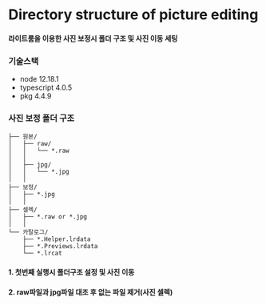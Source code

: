 # Directory structure of picture editing

#### 라이트룸을 이용한 사진 보정시 폴더 구조 및 사진 이동 세팅

### 기술스택
- node 12.18.1
- typescript 4.0.5
- pkg 4.4.9

### 사진 보정 폴더 구조

```
├── 원본/
│   ├── raw/
│   │   └── *.raw
│   │
│   ├── jpg/
│   │   └── *.jpg
│   │
├── 보정/
│   ├── *.jpg
│   │
├── 셀렉/
│   ├── *.raw or *.jpg
│   │
└── 카탈로그/
    ├── *.Helper.lrdata
    ├── *.Previews.lrdata
    └── *.lrcat
```

#### 1. 첫번째 실행시 폴더구조 설정 및 사진 이동
#### 2. raw파일과 jpg파일 대조 후 없는 파일 제거(사진 셀렉)